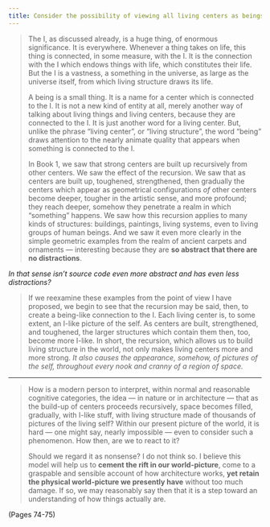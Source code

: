```yaml
---
title: Consider the possibility of viewing all living centers as beings
---
```


> The I, as discussed already, is a huge thing, of enormous significance. It is everywhere. Whenever a thing takes on life, this thing is connected, in some measure, with the I. It is the connection with the I which endows things with life, which constitutes their life. But the I is a vastness, a something in the universe, as large as the universe itself, from which living structure draws its life.
> 
> A being is a small thing. It is a name for a center which is connected to the I. It is not a new kind of entity at all, merely another way of talking about living things and living centers, because they are connected to the I. It is just another word for a living center. But, unlike the phrase “living center”, or “living structure”, the word “being” draws attention to the nearly animate quality that appears when something is connected to the I.
> 
> In Book 1, we saw that strong centers are built up recursively from other centers. We saw the effect of the recursion. We saw that as centers are built up, toughened, strengthened, then gradually the centers which appear as geometrical configurations *of* other centers become deeper, tougher in the artistic sense, and more profound; they reach deeper, somehow they penetrate a realm in which “something” happens. We saw how this recursion applies to many kinds of structures: buildings, paintings, living systems, even to living groups of human beings. And we saw it even more clearly in the simple geometric examples from the realm of ancient carpets and ornaments — interesting because they are **so abstract that there are no distractions**.

*In that sense isn’t source code even more abstract and has even less distractions?*

> If we reexamine these examples from the point of view I have proposed, we begin to see that the recursion may be said, then, to create a being-like connection to the I. Each living center is, to some extent, an I-like picture of the self. As centers are built, strengthened, and toughened, the larger structures which contain them then, too, become more I-like. In short, the recursion, which allows us to build living structure in the world, not only makes living centers more and more strong. *It also causes the appearance, somehow, of pictures of the self, throughout every nook and cranny of a region of space.*

---

> How is a modern person to interpret, within normal and reasonable cognitive categories, the idea — in nature or in architecture — that as the build-up of centers proceeds recursively, space becomes filled, gradually, with I-like stuff, with living structure made of thousands of pictures of the living self? Within our present picture of the world, it is hard — one might say, nearly impossible — even to consider such a phenomenon. How then, are we to react to it?
> 
> Should we regard it as nonsense? I do not think so. I believe this model will help us to **cement the rift in our world-picture**, come to a graspable and sensible account of how architecture works, **yet retain the physical world-picture we presently have** without too much damage. If so, we may reasonably say then that it is a step toward an understanding of how things actually are.

(Pages 74-75)